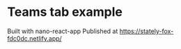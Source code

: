 # Teams tab example

Built with nano-react-app
Published at https://stately-fox-fdc0dc.netlify.app/
